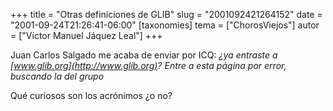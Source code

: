 +++
title = "Otras definiciones de GLIB"
slug = "2001092421264152"
date = "2001-09-24T21:26:41-06:00"
[taxonomies]
tema = ["ChorosViejos"]
autor = ["Víctor Manuel Jáquez Leal"]
+++

Juan Carlos Salgado me acaba de enviar por ICQ: *¿ya entraste a
[www.glib.org](http://www.glib.org)? Entre a esta página por error,
buscando la del grupo*

Qué curiosos son los acrónimos ¿o no?

